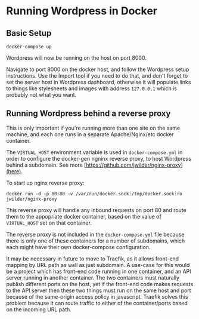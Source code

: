 # Running Wordpress in Docker

## Basic Setup

`docker-compose up`

Wordpress will now be running on the host on port 8000.

Navigate to port 8000 on the docker host, and follow the Wordpress setup instructions.  Use the Import tool if you need to do that, and don't forget to set the server host in Wordpress dashboard, otherwise it will populate links to things like stylesheets and images with address `127.0.0.1` which is probably not what you want. 

## Running Wordpress behind a reverse proxy

This is only important if you're running more than one site on the same machine, and each one runs in a separate Apache/Nginx/etc docker container.

The `VIRTUAL_HOST` environment variable is used in `docker-compose.yml` in order to configure the docker-gen ngninx reverse proxy, to host Wordpress behind a subdomain.  See more [https://github.com/jwilder/nginx-proxy](here).  

To start up nginx reverse proxy:

`docker run -d -p 80:80 -v /var/run/docker.sock:/tmp/docker.sock:ro jwilder/nginx-proxy`

This reverse proxy will handle any inbound requests on port 80 and route them to the appopriate docker container, based on the value of `VIRTUAL_HOST` set on that container.

The reverse proxy is not included in the `docker-compose.yml` file because there is only one of these containers for a number of subdomains, which each might have their own docker-compose configuration.

It may be necessary in future to move to Traefik, as it allows front-end mapping by URL path as well as just subdomain.  A use-case for this would be a project which has front-end code running in one container, and an API server running in another container.  The two containers must naturally publish different ports on the host, yet if the front-end code makes requests to the API server then these two things must run on the same host and port because of the same-origin access policy in javascript.  Traefik solves this problem because it can route traffic to either of the container/ports based on the incoming URL path.  
